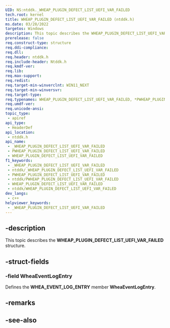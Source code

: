 ```yaml
---
UID: NS:ntddk._WHEAP_PLUGIN_DEFECT_LIST_UEFI_VAR_FAILED
tech.root: kernel
title: WHEAP_PLUGIN_DEFECT_LIST_UEFI_VAR_FAILED (ntddk.h)
ms.date: 03/28/2022
targetos: Windows
description: This topic describes the WHEAP_PLUGIN_DEFECT_LIST_UEFI_VAR_FAILED structure.
prerelease: false
req.construct-type: structure
req.ddi-compliance: 
req.dll: 
req.header: ntddk.h
req.include-header: Ntddk.h
req.kmdf-ver: 
req.lib: 
req.max-support: 
req.redist: 
req.target-min-winverclnt: WIN11_NEXT
req.target-min-winversvr: 
req.target-type: 
req.typenames: WHEAP_PLUGIN_DEFECT_LIST_UEFI_VAR_FAILED, *PWHEAP_PLUGIN_DEFECT_LIST_UEFI_VAR_FAILED
req.umdf-ver: 
req.unicode-ansi: 
topic_type:
 - apiref
api_type:
 - HeaderDef
api_location:
 - ntddk.h
api_name:
 - _WHEAP_PLUGIN_DEFECT_LIST_UEFI_VAR_FAILED
 - PWHEAP_PLUGIN_DEFECT_LIST_UEFI_VAR_FAILED
 - WHEAP_PLUGIN_DEFECT_LIST_UEFI_VAR_FAILED
f1_keywords:
 - _WHEAP_PLUGIN_DEFECT_LIST_UEFI_VAR_FAILED
 - ntddk/_WHEAP_PLUGIN_DEFECT_LIST_UEFI_VAR_FAILED
 - PWHEAP_PLUGIN_DEFECT_LIST_UEFI_VAR_FAILED
 - ntddk/PWHEAP_PLUGIN_DEFECT_LIST_UEFI_VAR_FAILED
 - WHEAP_PLUGIN_DEFECT_LIST_UEFI_VAR_FAILED
 - ntddk/WHEAP_PLUGIN_DEFECT_LIST_UEFI_VAR_FAILED
dev_langs:
 - c++
helpviewer_keywords:
 - _WHEAP_PLUGIN_DEFECT_LIST_UEFI_VAR_FAILED
---
```


## -description

This topic describes the **WHEAP_PLUGIN_DEFECT_LIST_UEFI_VAR_FAILED** structure.

## -struct-fields

### -field WheaEventLogEntry

Defines the **WHEA_EVENT_LOG_ENTRY** member **WheaEventLogEntry**.

## -remarks

## -see-also

